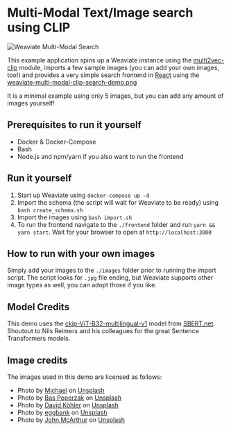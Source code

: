 # Multi-Modal Text/Image search using CLIP

![Weaviate Multi-Modal Search](./weaviate-multi-modal-clip-search-demo.png)

This example application spins up a Weaviate instance using the
[multi2vec-clip]() module, imports a few sample images (you can add your own
images, too!) and provides a very simple search frontend in
[React](https://reactjs.org/) using the
[weaviate-multi-modal-clip-search-demo.png
](https://www.semi.technology/developers/weaviate/current/client-libraries/javascript.html)

It is a minimal example using only 5 images, but you can add any amount of
images yourself!

## Prerequisites to run it yourself
- Docker & Docker-Compose
- Bash
- Node.js and npm/yarn if you also want to run the frontend

## Run it yourself

1. Start up Weaviate using `docker-compose up -d`
2. Import the schema (the script will wait for Weaviate to be ready) using `bash create_schema.sh`
3. Import the images using `bash import.sh`
4. To run the frontend navigate to the `./frontend` folder and run `yarn && yarn start`. Wait for your browser to open at `http://localhost:3000`

## How to run with your own images

Simply add your images to the `./images` folder prior to running the import
script. The script looks for `.jpg` file ending, but Weaviate supports other
image types as well, you can adopt those if you like.

## Model Credits

This demo uses the [ckip-ViT-B32-multilingual-v1](https://huggingface.co/sentence-transformers/clip-ViT-B-32-multilingual-v1) model from [SBERT.net](https://sbert.net). Shoutout to Nils Reimers and his colleagues for the great Sentence Transformers models. 

## Image credits

The images used in this demo are licensed as follows:

* Photo by <a href="https://unsplash.com/@michael75?utm_source=unsplash&utm_medium=referral&utm_content=creditCopyText">Michael</a> on <a href="https://unsplash.com/s/photos/golden-retriever-puppy?utm_source=unsplash&utm_medium=referral&utm_content=creditCopyText">Unsplash</a>
* Photo by <a href="https://unsplash.com/@bastroloog?utm_source=unsplash&utm_medium=referral&utm_content=creditCopyText">Bas Peperzak</a> on <a href="https://unsplash.com/s/photos/fresh-bread?utm_source=unsplash&utm_medium=referral&utm_content=creditCopyText">Unsplash</a>
* Photo by <a href="https://unsplash.com/@davidkhlr?utm_source=unsplash&utm_medium=referral&utm_content=creditCopyText">David Köhler</a> on <a href="https://unsplash.com/s/photos/wine-grapes?utm_source=unsplash&utm_medium=referral&utm_content=creditCopyText">Unsplash</a>
* Photo by <a href="https://unsplash.com/@eggbank?utm_source=unsplash&utm_medium=referral&utm_content=creditCopyText">eggbank</a> on <a href="https://unsplash.com/s/photos/car-city?utm_source=unsplash&utm_medium=referral&utm_content=creditCopyText">Unsplash</a>
* Photo by <a href="https://unsplash.com/@snowjam?utm_source=unsplash&utm_medium=referral&utm_content=creditCopyText">John McArthur</a> on <a href="https://unsplash.com/s/photos/airplane?utm_source=unsplash&utm_medium=referral&utm_content=creditCopyText">Unsplash</a>
          




